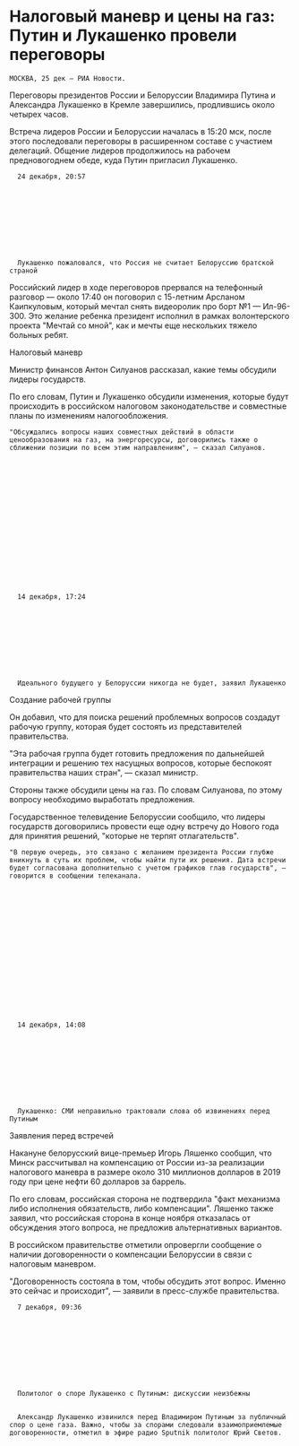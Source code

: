 Налоговый маневр и цены на газ: Путин и Лукашенко провели переговоры
====================================================================



<div>
 
  
   
    МОСКВА, 25 дек — РИА Новости.
   
   Переговоры президентов России и Белоруссии Владимира Путина и Александра Лукашенко в Кремле завершились, продлившись около четырех часов.
  
 
 
  
   Встреча лидеров России и Белоруссии началась в 15:20 мск, после этого последовали переговоры в расширенном составе с участием делегаций. Общение лидеров продолжилось на рабочем предновогоднем обеде, куда Путин пригласил Лукашенко.
  
 
 
  
   
    
    
    
    
   
   
    
     
      24 декабря, 20:57
     
     
      
      
     
    
   
   
    
     
      Лукашенко пожаловался, что Россия не считает Белоруссию братской страной
     
     
     
    
   
  
 
 
  
   Российский лидер в ходе переговоров прервался на телефонный разговор — около 17:40 он поговорил с 15-летним Арсланом Каипкуловым, который мечтал снять видеоролик про борт №1 — Ил-96-300. Это желание ребенка президент исполнил в рамках волонтерского проекта "Мечтай со мной", как и мечты еще нескольких тяжело больных ребят.
  
 
 
  
   Налоговый маневр
  
 
 
  
   Министр финансов Антон Силуанов рассказал, какие темы обсудили лидеры государств.
  
 
 
  
   
    
    
   
  
 
 
  
   По его словам, Путин и Лукашенко обсудили изменения, которые будут происходить в российском налоговом законодательстве и совместные планы по изменениям налогообложения.
  
 
 
  
   
    
     
     
    
    
     
     
    
   
   
    "Обсуждались вопросы наших совместных действий в области ценообразования на газ, на энергоресурсы, договорились также о сближении позиции по всем этим направлениям", — сказал Силуанов.
   
   
    
    
   
  
 
 
  
   
    
    
    
    
   
   
    
     
      14 декабря, 17:24
     
     
      
      
     
    
   
   
    
     
      Идеального будущего у Белоруссии никогда не будет, заявил Лукашенко
     
     
     
    
   
  
 
 
  
   Создание рабочей группы
  
 
 
  
   Он добавил, что для поиска решений проблемных вопросов создадут рабочую группу, которая будет состоять из представителей правительства.
  
 
 
  
   
    
    
   
  
 
 
  
   "Эта рабочая группа будет готовить предложения по дальнейшей интеграции и решению тех насущных вопросов, которые беспокоят правительства наших стран", — сказал министр.
  
 
 
  
   Стороны также обсудили цены на газ. По словам Силуанова, по этому вопросу необходимо выработать предложения.
  
 
 
  
   Государственное телевидение Белоруссии сообщило, что лидеры государств договорились провести еще одну встречу до Нового года для принятия решений, "которые не терпят отлагательств".
  
 
 
  
   
    
     
     
    
    
     
     
    
   
   
    "В первую очередь, это связано с желанием президента России глубже вникнуть в суть их проблем, чтобы найти пути их решения. Дата встречи будет согласована дополнительно с учетом графиков глав государств", — говорится в сообщении телеканала.
   
   
    
    
   
  
 
 
  
   
    
    
    
    
   
   
    
     
      14 декабря, 14:08
     
     
      
      
     
    
   
   
    
     
      Лукашенко: СМИ неправильно трактовали слова об извинениях перед Путиным
     
     
     
    
   
  
 
 
  
   Заявления перед встречей
  
 
 
  
   Накануне белорусский вице-премьер Игорь Ляшенко сообщил, что Минск рассчитывал на компенсацию от России из-за реализации налогового маневра в размере около 310 миллионов долларов в 2019 году при цене нефти 60 долларов за баррель.
  
 
 
  
   
    
    
   
  
 
 
  
   По его словам, российская сторона не подтвердила "факт механизма либо исполнения обязательств, либо компенсации". Ляшенко также заявил, что российская сторона в конце ноября отказалась от обсуждения этого вопроса, не предложив альтернативных вариантов.
  
 
 
  
   В российском правительстве отметили опровергли сообщение о наличии договоренности о компенсации Белоруссии в связи с налоговым маневром.
  
 
 
  
   "Договоренность состояла в том, чтобы обсудить этот вопрос. Именно это сейчас и происходит", — заявили в пресс-службе правительства.
  
 
 
  
   
    
    
    
    
   
   
    
     
      7 декабря, 09:36
     
     
      
      
     
    
   
   
    
     
      Политолог о споре Лукашенко с Путиным: дискуссии неизбежны
     
     
      Александр Лукашенко извинился перед Владимиром Путиным за публичный спор о цене газа. Важно, чтобы за спорами следовали взаимоприемлемые договоренности, отметил в эфире радио Sputnik политолог Юрий Светов.
     
    
   
  
 
</div>